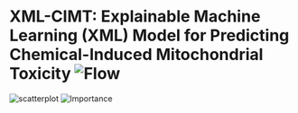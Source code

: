 # XML-CIMT: Explainable Machine Learning (XML) Model for Predicting Chemical-Induced Mitochondrial Toxicity ![Flow](https://user-images.githubusercontent.com/46449452/209460015-cd7fc7b7-7116-44db-a06a-6b79f369c6f1.png)
![scatterplot](https://user-images.githubusercontent.com/46449452/209460018-464bd588-145b-41de-869d-8a34937c29db.png)
![Importance](https://user-images.githubusercontent.com/46449452/209460019-4428f055-9a31-4a21-945e-4a1daf51020d.png)
